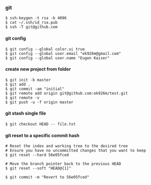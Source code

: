 ### git
    $ ssh-keygen -t rsa -b 4096
    $ cat ~/.ssh/id_rsa.pub
    $ ssh -T git@github.com

#### git config
    $ git config --global color.ui true
    $ git config --global user.email "ek926m@gmail.com"
    $ git config --global user.name "Eugen Kaiser"
    
#### create new project from folder
    $ git init -b master
    $ git add .
    $ git commit -am "initial"
    $ git remote add origin git@github.com:ek926m/test.git
    $ git remote -v
    $ git push -u -f origin master
 
#### git stash single file
    $ git checkout HEAD -- file.txt
    
#### git reset to a specific commit hash
    # Reset the index and working tree to the desired tree
    # Ensure you have no uncommitted changes that you want to keep
    $ git reset --hard 56e05fced

    # Move the branch pointer back to the previous HEAD
    $ git reset --soft "HEAD@{1}"

    $ git commit -m "Revert to 56e05fced"
